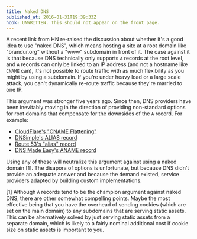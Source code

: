```yaml
---
title: Naked DNS
published_at: 2016-01-31T19:39:33Z
hook: UNWRITTEN. This should not appear on the front page.
---
```


A recent link from HN re-raised the discussion about
whether it's a good idea to use "naked DNS", which means
hosting a site at a root domain like "brandur.org" without
a "www" subdomain in front of it. The case against it is
that because DNS technically only supports `A` records at
the root level, and `A` records can only be linked to an IP
address (and not a hostname like `CNAME` can), it's not
possible to route traffic with as much flexibility as you
might by using a subdomain. If you're under heavy load or a
large scale attack, you can't dynamically re-route traffic
because they're married to one IP.

This argument was stronger five years ago. Since then, DNS
providers have been inevitably moving in the direction of
providing non-standard options for root domains that
compensate for the downsides of the `A` record. For
example:

* [CloudFlare's "CNAME Flattening"][cloudflare]
* [DNSimple's ALIAS record][dnsimple]
* [Route 53's "alias" record][route53]
* [DNS Made Easy's ANAME record][dnsmadeeasy]

Using any of these will neutralize this argument against
using a naked domain [1]. The disapora of options is
unfortunate, but because DNS didn't provide an adequate
answer and because the demand existed, service providers
adapted by building custom implementations.

[1] Although `A` records tend to be the champion argument
against naked DNS, there are other somewhat compelling
points. Maybe the most effective being that you have the
overhead of sending cookies (which are set on the main
domain) to any subdomains that are serving static assets.
This can be alternatively solved by just serving static
assets from a separate domain, which is likely to a fairly
nominal additional cost if cookie size on static assets is
important to you.

[cloudflare]: https://blog.cloudflare.com/introducing-cname-flattening-rfc-compliant-cnames-at-a-domains-root/
[dnsimple]: https://support.dnsimple.com/articles/alias-record/
[dnsmadeeasy]: http://www.dnsmadeeasy.com/services/anamerecords/
[route53]: http://docs.aws.amazon.com/Route53/latest/DeveloperGuide/resource-record-sets-choosing-alias-non-alias.html
